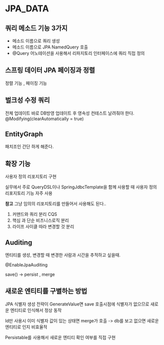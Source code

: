 # JPA_DATA

## 쿼리 메소드 기능 3가지
- 메소드 이름으로 쿼리 생성
- 메소드 이름으로 JPA NamedQuery 호출
- @Query 어노테이션을 사용해서 리파지토리 인터페이스에 쿼리 직접 정의

## 스프링 데이터 JPA 페이징과 정렬
정렬 기능 , 페이징 기능

## 벌크성 수정 쿼리
전체 업데이트 바로 DB방영 
업데이트 후 영속성 컨테스트 날려줘야 한다.   @Modifying(clearAutomatically = true)

## EntityGraph
패치조인 간단 하게 해준다.

## 확장 기능 
사용자 정의 리포지토리 구현

실무에서 주로 QueryDSL이나 SpringJdbcTemplate을 함께 사용할 때 사용자 정의 리포지토리 기능 자주 사용

**참고** 그냥 임의의 리포지토리를 만들어서 사용해도 된다..

1. 커맨드와 쿼리 분리 CQS
2. 핵심 과 단순 비즈니스로직 분리 
3. 라이프 사이클 따라 변경할 것 분리

## Auditing
엔티티를 생성, 변경할 때 변경한 사람과 시간을 추적하고 싶을때.

@EnableJpaAuditing

save() -> persist , merge

## 새로운 엔티티를 구별하는 방법
JPA 식별자 생성 전략이 GenerateValue면 save 호출시점에 식별자가 없으므로 새로운 엔티티로 인식해서 정상 동작

Id만 사용시 이미 식별자 값이 있는 상태면 merge가 호출 -> db를 보고 없으면 새로운 엔티티로 인지 비효율적

Persistable를 사용해서 새로운 엔티티 확인 여부를 직접 구현
 
